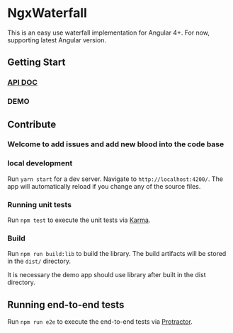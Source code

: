# NgxWaterfall

This is an easy use waterfall implementation for Angular 4+. For now, supporting latest Angular version.

## Getting Start

### [API DOC](https://bsdfzzzy.github.io/ngx-waterfall/)

### DEMO

## Contribute

### Welcome to add issues and add new blood into the code base

### local development

Run `yarn start` for a dev server. Navigate to `http://localhost:4200/`. The app will automatically reload if you change any of the source files.

### Running unit tests

Run `npm test` to execute the unit tests via [Karma](https://karma-runner.github.io).

### Build

Run `npm run build:lib` to build the library. The build artifacts will be stored in the `dist/` directory.

It is necessary the demo app should use library after built in the dist directory.

## Running end-to-end tests

Run `npm run e2e` to execute the end-to-end tests via [Protractor](http://www.protractortest.org/).
